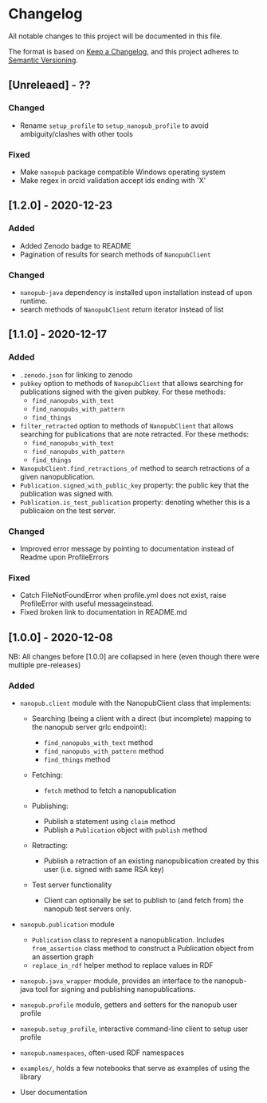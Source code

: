 # Changelog
All notable changes to this project will be documented in this file.

The format is based on [Keep a Changelog](https://keepachangelog.com/en/1.0.0/),
and this project adheres to [Semantic Versioning](https://semver.org/spec/v2.0.0.html).

## [Unreleaed] - ??

### Changed
* Rename `setup_profile` to `setup_nanopub_profile` to avoid ambiguity/clashes with other tools

### Fixed
* Make `nanopub` package compatible Windows operating system
* Make regex in orcid validation accept ids ending with 'X'

## [1.2.0] - 2020-12-23

### Added
* Added Zenodo badge to README
* Pagination of results for search methods of `NanopubClient`

### Changed
* `nanopub-java` dependency is installed upon installation instead of upon runtime.
* search methods of `NanopubClient` return iterator instead of list


## [1.1.0] - 2020-12-17

### Added
* `.zenodo.json` for linking to zenodo
* `pubkey` option to methods of `NanopubClient` that allows searching for publications 
    signed with the given pubkey. For these methods:
    - `find_nanopubs_with_text`
    - `find_nanopubs_with_pattern`
    - `find_things`
* `filter_retracted` option to methods of `NanopubClient` that allows searching for publications 
    that are note retracted. For these methods:
    - `find_nanopubs_with_text`
    - `find_nanopubs_with_pattern`
    - `find_things`
* `NanopubClient.find_retractions_of` method to search retractions of a given nanopublication.
* `Publication.signed_with_public_key` property: the public key that the publication was signed with.
* `Publication.is_test_publication` property: denoting whether this is a publicaion on the test server.

### Changed
* Improved error message by pointing to documentation instead of Readme upon ProfileErrors

### Fixed
* Catch FileNotFoundError when profile.yml does not exist, raise ProfileError with useful messageinstead.
* Fixed broken link to documentation in README.md

## [1.0.0] - 2020-12-08

NB: All changes before [1.0.0] are collapsed in here (even though there were multiple pre-releases)
### Added
- `nanopub.client` module with the NanopubClient class that implements:
  * Searching (being a client with a direct (but incomplete) mapping to the nanopub server grlc endpoint):
    * `find_nanopubs_with_text` method
    * `find_nanopubs_with_pattern` method
    * `find_things` method
  * Fetching:
    * `fetch` method to fetch a nanopublication
  * Publishing:
    * Publish a statement using `claim` method
    * Publish a `Publication` object with `publish` method
  * Retracting:
    * Publish a retraction of an existing nanopublication created by this user (i.e. signed with same RSA key)
  
  * Test server functionality
    * Client can optionally be set to publish to (and fetch from) the nanopub test servers only.

- `nanopub.publication` module
  * `Publication` class to represent a nanopublication. 
  Includes `from_assertion` class method to construct a Publication object
  from an assertion graph
  * `replace_in_rdf` helper method to replace values in RDF
- `nanopub.java_wrapper` module, provides an interface to the nanopub-java tool for
  signing and publishing nanopublications.
- `nanopub.profile` module, getters and setters for the nanopub user profile
- `nanopub.setup_profile`, interactive command-line client to setup user profile
- `nanopub.namespaces`, often-used RDF namespaces
- `examples/`, holds a few notebooks that serve as examples of using the library
- User documentation
